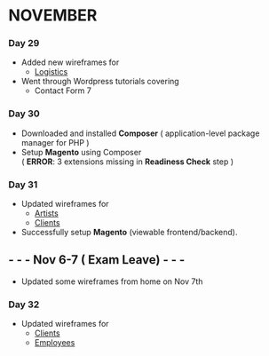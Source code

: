 # NOVEMBER

### Day 29
* Added new wireframes for
    * [Logistics](https://github.com/tacmoktan/Internship-Side-tasks/tree/master/LVG-mockups/Logistics)
* Went through Wordpress tutorials covering
    * Contact Form 7 

### Day 30
* Downloaded and installed **Composer** ( application-level package manager for PHP )
* Setup **Magento** using Composer  
( **ERROR**: 3 extensions missing in **Readiness Check** step )

### Day 31
* Updated wireframes for
    * [Artists](https://github.com/tacmoktan/Internship-Side-tasks/tree/master/LVG-mockups/Artists)
    * [Clients](https://github.com/tacmoktan/Internship-Side-tasks/tree/master/LVG-mockups/Clients)
* Successfully setup **Magento** (viewable frontend/backend).

## - - - Nov 6-7 ( Exam Leave) - - -
* Updated some wireframes from home on Nov 7th

### Day 32
* Updated wireframes for
    * [Clients](https://github.com/tacmoktan/Internship-Side-tasks/tree/master/LVG-mockups/Clients)
    * [Employees](https://github.com/tacmoktan/Internship-Side-tasks/tree/master/LVG-mockups/Employees)

